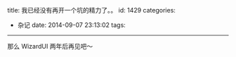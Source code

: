 title: 我已经没有再开一个坑的精力了。。
id: 1429
categories:
  - 杂记
date: 2014-09-07 23:13:02
tags:
---

那么 WizardUI 两年后再见吧～